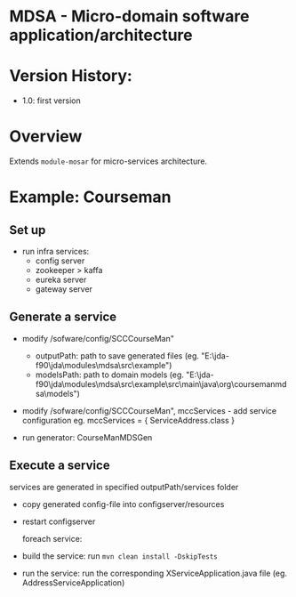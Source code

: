 MDSA - Micro-domain software application/architecture
=========
# Version History:
- 1.0: first version

# Overview
Extends `module-mosar` for micro-services architecture.

# Example: Courseman 
## Set up
- run infra services:
  - config server
  - zookeeper > kaffa
  - eureka server
  - gateway server

## Generate a service

- modify /sofware/config/SCCCourseMan"
    - outputPath: path to save generated files (eg. "E:\\jda-f90\\jda\\modules\\mdsa\\src\\example")
    - modelsPath: path to domain models (eg. "E:\\jda-f90\\jda\\modules\\mdsa\\src\\example\\src\\main\\java\\org\\coursemanmdsa\\models")

- modify /sofware/config/SCCCourseMan", mccServices - add service configuration
    eg. mccServices = {
        ServiceAddress.class
    }

- run generator: CourseManMDSGen

## Execute a service
services are generated in specified outputPath/services folder

- copy generated config-file into configserver/resources
- restart configserver

  foreach service:
- build the service: run `mvn clean install -DskipTests`
- run the service: run the corresponding XServiceApplication.java file (eg. AddressServiceApplication)